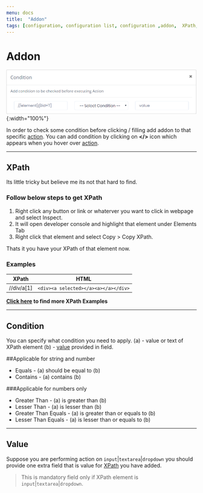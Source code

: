 ```yaml
---
menu: docs
title:  "Addon"
tags: [configuration, configuration list, configuration ,addon,  XPath, Value, condition,check]
---
```


# Addon

![Addon](../assets/img/addon.png){:width="100%"}

In order to check some condition before clicking / filling add addon to that specific [action](action.md). You can add condition by clicking on **</>** icon which appears when you hover over [action](action.md).

---
## XPath
Its little tricky but believe me its not that hard to find.

### Follow below steps to get XPath
1. Right click any button or link or whaterver you want to click in webpage and select Inspect.
2. It will open developer console and highlight that element under Elements Tab
3. Right click that element and select Copy > Copy XPath.

Thats it you have your XPath of that element now.


### Examples

| XPath | HTML |
| ------ | ------ |
|//div/a[1]|`<div><a selected></a><a></a></div>`|


**[Click here](action/xpath.md) to find more XPath Examples**

---
## Condition
You can specify what condition you need to apply.
(a) - value or text of XPath element
(b) - [value](#value) provided in field.

##Applicable for string and number
- Equals -  (a) should be equal to (b)
- Contains - (a) contains (b)

###Applicable for numbers only
- Greater Than - (a) is greater than (b)
- Lesser Than - (a) is lesser than (b)
- Greater Than Equals - (a) is greater than or equals to (b)
- Lesser Than Equals - (a) is lesser than or equals to (b)
  
---
## Value

Suppose you are performing action on `input`|`textarea`|`dropdown` you should provide one extra field that is value for [XPath](XPath) you have added.

> This is mandatory field only if XPath element is `input`|`textarea`|`dropdown`.
